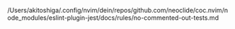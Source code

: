 /Users/akitoshiga/.config/nvim/dein/repos/github.com/neoclide/coc.nvim/node_modules/eslint-plugin-jest/docs/rules/no-commented-out-tests.md